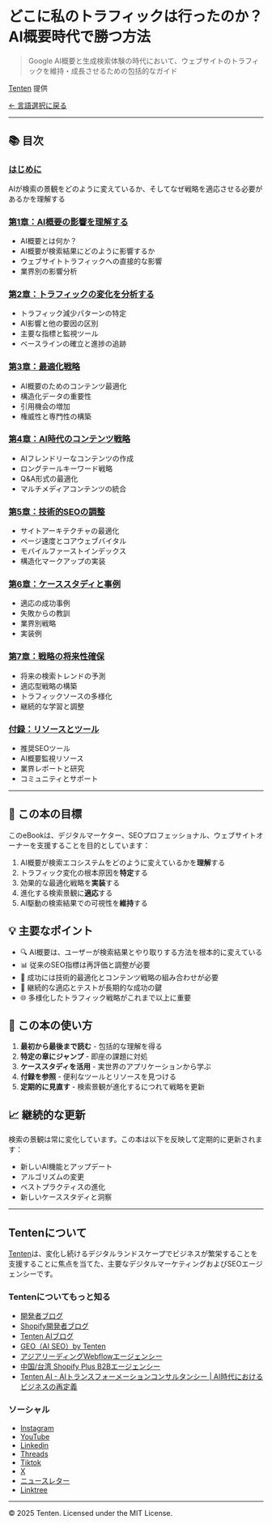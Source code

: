 # どこに私のトラフィックは行ったのか？AI概要時代で勝つ方法

> Google AI概要と生成検索体験の時代において、ウェブサイトのトラフィックを維持・成長させるための包括的なガイド

[Tenten](https://tenten.co) 提供

[← 言語選択に戻る](../README.md)

---

## 📚 目次

### [はじめに](chapters/introduction.md)
AIが検索の景観をどのように変えているか、そしてなぜ戦略を適応させる必要があるかを理解する

### [第1章：AI概要の影響を理解する](chapters/chapter-01-understanding-ai-overviews.md)
- AI概要とは何か？
- AI概要が検索結果にどのように影響するか
- ウェブサイトトラフィックへの直接的な影響
- 業界別の影響分析

### [第2章：トラフィックの変化を分析する](chapters/chapter-02-analyzing-traffic-changes.md)
- トラフィック減少パターンの特定
- AI影響と他の要因の区別
- 主要な指標と監視ツール
- ベースラインの確立と進捗の追跡

### [第3章：最適化戦略](chapters/chapter-03-optimization-strategies.md)
- AI概要のためのコンテンツ最適化
- 構造化データの重要性
- 引用機会の増加
- 権威性と専門性の構築

### [第4章：AI時代のコンテンツ戦略](chapters/chapter-04-content-strategy.md)
- AIフレンドリーなコンテンツの作成
- ロングテールキーワード戦略
- Q&A形式の最適化
- マルチメディアコンテンツの統合

### [第5章：技術的SEOの調整](chapters/chapter-05-technical-seo.md)
- サイトアーキテクチャの最適化
- ページ速度とコアウェブバイタル
- モバイルファーストインデックス
- 構造化マークアップの実装

### [第6章：ケーススタディと事例](chapters/chapter-06-case-studies.md)
- 適応の成功事例
- 失敗からの教訓
- 業界別戦略
- 実装例

### [第7章：戦略の将来性確保](chapters/chapter-07-future-proofing.md)
- 将来の検索トレンドの予測
- 適応型戦略の構築
- トラフィックソースの多様化
- 継続的な学習と調整

### [付録：リソースとツール](chapters/appendix.md)
- 推奨SEOツール
- AI概要監視リソース
- 業界レポートと研究
- コミュニティとサポート

---

## 🎯 この本の目標

このeBookは、デジタルマーケター、SEOプロフェッショナル、ウェブサイトオーナーを支援することを目的としています：

1. AI概要が検索エコシステムをどのように変えているかを**理解**する
2. トラフィック変化の根本原因を**特定**する
3. 効果的な最適化戦略を**実装**する
4. 進化する検索景観に**適応**する
5. AI駆動の検索結果での可視性を**維持**する

## 💡 主要なポイント

- 🔍 AI概要は、ユーザーが検索結果とやり取りする方法を根本的に変えている
- 📊 従来のSEO指標は再評価と調整が必要
- 🚀 成功には技術的最適化とコンテンツ戦略の組み合わせが必要
- 🔄 継続的な適応とテストが長期的な成功の鍵
- 🌐 多様化したトラフィック戦略がこれまで以上に重要

## 🚀 この本の使い方

1. **最初から最後まで読む** - 包括的な理解を得る
2. **特定の章にジャンプ** - 即座の課題に対処
3. **ケーススタディを活用** - 実世界のアプリケーションから学ぶ
4. **付録を参照** - 便利なツールとリソースを見つける
5. **定期的に見直す** - 検索景観が進化するにつれて戦略を更新

## 📈 継続的な更新

検索の景観は常に変化しています。この本は以下を反映して定期的に更新されます：
- 新しいAI機能とアップデート
- アルゴリズムの変更
- ベストプラクティスの進化
- 新しいケーススタディと洞察

---

## Tentenについて

[Tenten](https://tenten.co)は、変化し続けるデジタルランドスケープでビジネスが繁栄することを支援することに焦点を当てた、主要なデジタルマーケティングおよびSEOエージェンシーです。

### Tentenについてもっと知る
- [開発者ブログ](https://developer.tenten.co/)
- [Shopify開発者ブログ](https://shopify.tenten.co/)
- [Tenten AIブログ](https://tenten.co/learning/)
- [GEO（AI SEO）by Tenten](https://geo.tenten.co/zh-tw)
- [アジアリーディングWebflowエージェンシー](https://tenten.co/solution/webflow-agency)
- [中国/台湾 Shopify Plus B2Bエージェンシー](https://tenten.co/solution/shopify)
- [Tenten AI - AIトランスフォーメーションコンサルタンシー | AI時代におけるビジネスの再定義](https://tentenai.com/)

### ソーシャル
- [Instagram](https://instagram.com/tenten.co)
- [YouTube](https://www.youtube.com/@tenten_ai)
- [Linkedin](https://www.linkedin.com/company/tentenco)
- [Threads](https://www.threads.net/@tenten.co)
- [Tiktok](https://www.tiktok.com/@tenten.ai)
- [X](https://x.com/tentencretaive)
- [ニュースレター](https://tenten.co/page/company/newsletter)
- [Linktree](https://linktr.ee/tenten.co)

---

© 2025 Tenten. Licensed under the MIT License.